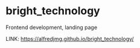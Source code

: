 # bright_technology
Frontend development, landing page

LINK: https://alfredjmg.github.io/bright_technology/
